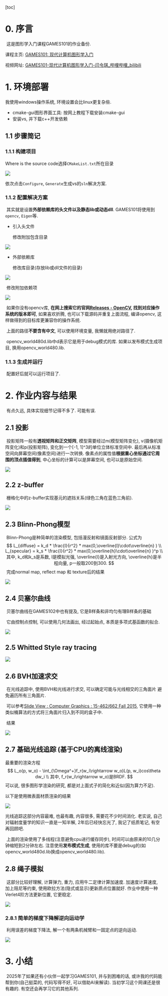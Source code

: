 [toc]
# 0. 序言

​	这是图形学入门课程GAMES101的作业备份.

课程主页: [GAMES101: 现代计算机图形学入门](https://sites.cs.ucsb.edu/~lingqi/teaching/games101.html)

视频网址: [GAMES101-现代计算机图形学入门-闫令琪_哔哩哔哩_bilibili](https://www.bilibili.com/video/BV1X7411F744/?spm_id_from=333.337.search-card.all.click&vd_source=adc8614d6ca1140f400db0450edf8018)

# 1. 环境部署

我使用windows操作系统, 环境设置会比linux更复杂些.

* cmake-gui图形界面工具: 按网上教程下载安装cmake-gui
* 安装vs, 并下载c++开发依赖

## 1.1 步骤简记

### 1.1.1 构建项目

Where is the source code选择`CMakeList.txt`所在目录

![](images/01cmake.png)

依次点击`Configure`, `Generate`生成vs的`sln`解决方案. 

### 1.1.2 配置解决方案

​	其实就是设置**外部依赖库的头文件以及静态lib或动态dll**. GAMES101将使用到`opencv`, `Eigen`等.

* 引入头文件

  修改附加包含目录

![](images/02include.png)

* 外部依赖库

  修改库目录(存放lib或dll文件的目录)

![](images/03lib.png)

​	修改附加依赖项

![](images/04specific_lib.png)

​	如果你没有opencv库, **在网上搜索它的官网[Releases - OpenCV](https://opencv.org/releases/), 找到对应操作系统的版本即可**, 如果喜欢折腾, 也可以下载源码并重复上面流程, 编译opencv, 这样做得到的目标库更兼容你的操作系统.

​	上面的路径**不要含有中文**, 可以使用环境变量, 我懒就用绝对路径了.

​	opencv_world480d.lib中d表示它是用于debug模式的库. 如果以发布模式生成项目, 换用opencv_world480.lib.

### 1.1.3 生成并运行

​	配置好后就可以运行项目了.

# 2. 作业内容与结果

​	有点久远, 具体实现细节记得不多了. 可能有误.

## 2.1 投影

​	投影矩阵一般有**透视矩阵和正交矩阵**, 模型需要经过m(模型矩阵变化), v(摄像机矩阵变化)和p(投影矩阵), 变化到一个[-1, 1]^3的单位立体标准空间中. 最后再从标准空间向屏幕空间(像素空间)进行一次转换. 像素点的属性值**根据重心坐标通过它周围的顶点插值得到**, 中心坐标的计算可以是屏幕空间, 也可以是原始空间.

![](images/06projection.png) 

## 2.2 z-buffer

​	栅格化中的z-buffer实现基元的遮挡关系(绿色三角在蓝色三角前).

![](images/05z_buffer.png)

## 2.3 Blinn-Phong模型

​	Blinn-Phong是种简单的渲染模型, 包括漫反射和镜面反射部分. 公式为
$$
L_{diffuse} = k_d * \frac{I}{r^2} * max(0,\overline{l}\cdot\overline{n} ) \\
L_{specular} = k_s * \frac{I}{r^2} * max(0,\overline{h}\cdot\overline{n} )^p \\
其中, k_d和k_s是系数, I是模拟光强, \overline{l}是入射光方向, \overline{h}是半程向量, p一般取200到300.
$$
​	完成normal map, reflect map 和 texture后的结果

![](images/HW03_y2iyfCdxo5.png)

## 2.4 贝塞尔曲线

​	贝塞尔曲线在GAMES102中也有提及, 它是B样条和非均匀有理B样条的基础

​	它由控制点控制, 可以使用几何法画出, 经过起始点, 本质是多项式基函数的拟合.

![](images/HW04_aROtY3YbNS.png)

## 2.5 Whitted Style ray tracing

![](images/HW05.png)

## 2.6 BVH加速求交

​	在光线追踪中, 使用BVH和光线进行求交, 可以确定可能与光线相交的三角面片 避免遍历所有三角面片.

​	可以参考[Slide View : Computer Graphics : 15-462/662 Fall 2015](https://15462.courses.cs.cmu.edu/fall2015/lecture/acceleration/slide_025), 它使用一种类似桶算法的方式将三角面片归入到不同的盒子中.

​	结果

![](images/HW06.png)

## 2.7 基础光线追踪 (基于CPU的离线渲染)

最重要的渲染方程
$$
L_o(p, w_o) - \int_{\Omega^+}f_r(w_i\rightarrow w_o)L(p, w_i)cos\theta dw_i \\
其中, f_r(w_i\rightarrow w_o)是BRDF.
$$
可以说, 很多图形学渲染的研究, 都是对上面式子的简化和近似(因为算力不足).

以下是使用微表面材质渲染的结果

![](images/HW07.png)

光线追踪这部分内容最难, 也最有趣, 内容很多, 需要花不少时间消化. 老实说, 自己对辐射度量学的知识一直是一知半解, 2年后已经快忘光了, 我记了纸质笔记, 有空再回顾吧. 

​	上面的渲染使用了多线程(注意避免cpu进行缓存同步), 时间可以由原来的10几分钟缩短到2分钟左右. 注意使用**发布模式生成**, 使用的库不要是debug的(如opencv_world480d.lib换成opencv_world480.lib).

## 2.8 绳子模拟

​	这部分比较好理解, 计算弹力, 重力, 应用牛二定律计算加速度. 加速度计算速度, 加上阻尼等约束, 使用欧拉方法(隐式或显示)更新质点位置就好. 作业中使用一种Verlet4阶方法更新位置, 它更稳定.

![](images/HW08.png)

### 2.8.1 简单的梯度下降解逆向运动学

​	利用误差的梯度下降法, 解一个有两条机械臂和一固定点的逆向运动.

![](images/HW08_2.png)

# 3. 小结

​	2025年了如果还有小伙伴一起学习GAMES101, 并与到困难的话, 或许我的代码能帮到你(自己挺菜的, 代码写得不好, 可以借助AI来解读). 当初学习这个网课还是很有趣的. 有空还会再学习它的其他系列.
